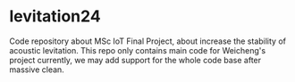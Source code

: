 # levitation24
Code repository about MSc IoT Final Project, about increase the stability of acoustic levitation.
This repo only contains main code for Weicheng's project currently, we may add support for the whole code base after massive clean.